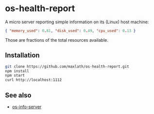 # os-health-report

A micro server reporting simple information on its (Linux) host machine:
```json
{ "memory_used": 0.81, "disk_used": 0.49, "cpu_used": 0.13 }
```
Those are fractions of the total resources available.

## Installation
```sh
git clone https://github.com/maxlath/os-health-report.git
npm install
npm start
curl http://localhost:1112
```

## See also
* [os-info-server](https://github.com/bahmutov/os-info-server)
